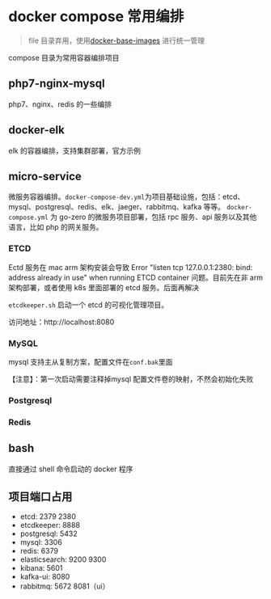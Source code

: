 # docker compose 常用编排

> file 目录弃用，使用[docker-base-images](https://github.com/KINGMJ/docker-base-images) 进行统一管理

compose 目录为常用容器编排项目

## php7-nginx-mysql

php7、nginx、redis 的一些编排

## docker-elk

elk 的容器编排，支持集群部署，官方示例

## micro-service

微服务容器编排。`docker-compose-dev.yml`为项目基础设施，包括：etcd、mysql、postgresql、redis、elk、jaeger、rabbitmq、kafka 等等。
`docker-compose.yml` 为 go-zero 的微服务项目部署，包括 rpc 服务、api 服务以及其他语言，比如 php 的网关服务。

### ETCD

Ectd 服务在 mac arm 架构安装会导致 Error "listen tcp 127.0.0.1:2380: bind: address already in use" when running ETCD container 问题。目前先在非 arm 架构部署，或者使用 k8s 里面部署的 etcd 服务。后面再解决

`etcdkeeper.sh` 启动一个 etcd 的可视化管理项目。

访问地址：http://localhost:8080

### MySQL

mysql 支持主从复制方案，配置文件在`conf.bak`里面

【注意】：第一次启动需要注释掉mysql 配置文件卷的映射，不然会初始化失败

### Postgresql

### Redis

## bash

直接通过 shell 命令启动的 docker 程序


## 项目端口占用

- etcd: 2379 2380
- etcdkeeper: 8888
- postgresql: 5432
- mysql: 3306
- redis: 6379
- elasticsearch: 9200 9300
- kibana: 5601
- kafka-ui: 8080
- rabbitmq: 5672 8081（ui）